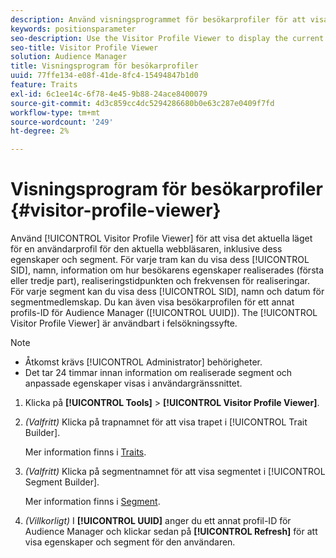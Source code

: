 ```yaml
---
description: Använd visningsprogrammet för besökarprofiler för att visa det aktuella läget för en användarprofil för den aktuella webbläsaren, inklusive dess egenskaper och segment. För varje trait kan du visa dess SID, namn, information om hur besökaregenskaper realiserades (första eller tredje part), realiseringstidpunkten och frekvensen för realiseringar. För varje segment kan du visa dess SID, namn och datum för segmentmedlemskapet. Du kan även visa besökarprofilen för ett annat Audience Manager-profil-ID (UUID). Visningsprogrammet för besökarprofiler är användbart i felsökningssyfte.
keywords: positionsparameter
seo-description: Use the Visitor Profile Viewer to display the current state of a user profile for the current browser, including its traits and segments. For each trait, you can view its SID, name, details about how visitor traits were realized (first- or third-party), the realization date, and the frequency of realizations. For each segment, you can view its SID, name, and the segment membership date. You can also view the visitor profile for another Audience Manager profile ID (UUID). The Visitor Profile Viewer is helpful for troubleshooting purposes.
seo-title: Visitor Profile Viewer
solution: Audience Manager
title: Visningsprogram för besökarprofiler
uuid: 77ffe134-e08f-41de-8fc4-15494847b1d0
feature: Traits
exl-id: 6c1ee14c-6f78-4e45-9b88-24ace8400079
source-git-commit: 4d3c859cc4dc5294286680b0e63c287e0409f7fd
workflow-type: tm+mt
source-wordcount: '249'
ht-degree: 2%

---
```


# Visningsprogram för besökarprofiler {#visitor-profile-viewer}

Använd [!UICONTROL Visitor Profile Viewer] för att visa det aktuella läget för en användarprofil för den aktuella webbläsaren, inklusive dess egenskaper och segment. För varje tram kan du visa dess [!UICONTROL SID], namn, information om hur besökarens egenskaper realiserades (första eller tredje part), realiseringstidpunkten och frekvensen för realiseringar. För varje segment kan du visa dess [!UICONTROL SID], namn och datum för segmentmedlemskap. Du kan även visa besökarprofilen för ett annat profils-ID för Audience Manager ([!UICONTROL UUID]). The [!UICONTROL Visitor Profile Viewer] är användbart i felsökningssyfte.

>[!NOTE]
>
>* Åtkomst krävs [!UICONTROL Administrator] behörigheter.
>* Det tar 24 timmar innan information om realiserade segment och anpassade egenskaper visas i användargränssnittet.


<!-- 
Traits that are not part of a segment will not appear in the
<span class="wintitle"> Visitor Profile Viewer</span>.
-->

1. Klicka på **[!UICONTROL Tools]** > **[!UICONTROL Visitor Profile Viewer]**.

1. *(Valfritt)* Klicka på trapnamnet för att visa trapet i [!UICONTROL Trait Builder].

   Mer information finns i [Traits](../features/traits/trait-details-page.md).

1. *(Valfritt)* Klicka på segmentnamnet för att visa segmentet i [!UICONTROL Segment Builder].

   Mer information finns i [Segment](../features/segments/segments-purpose.md).

1. *(Villkorligt)* I **[!UICONTROL UUID]** anger du ett annat profil-ID för Audience Manager och klickar sedan på **[!UICONTROL Refresh]** för att visa egenskaper och segment för den användaren.
